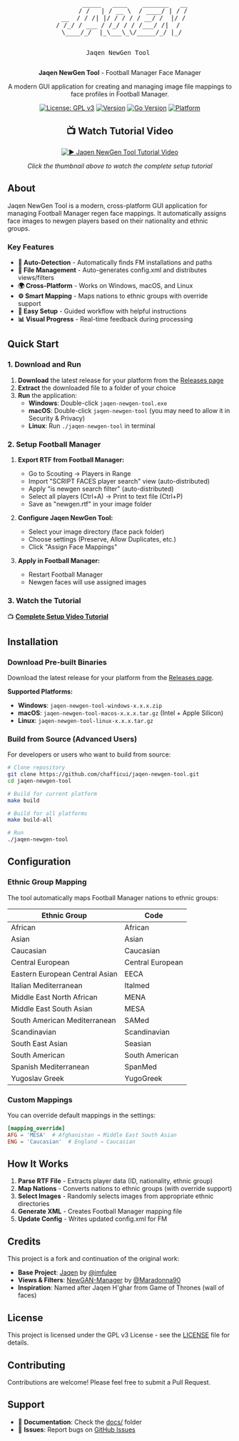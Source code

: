 <div align="center"><pre>
        _____   ____    _______   __
       / /   | / __ \  / ____/ | / /
  __  / / /| |/ / / / / __/ /  |/ /
 / /_/ / ___ / /_/ / / /___/ /|  /  
 \____/_/  |_\___\_\/_____/_/ |_/

Jaqen NewGen Tool
</pre></div>

<div align="center">

**Jaqen NewGen Tool** - Football Manager Face Manager

A modern GUI application for creating and managing image file mappings to face profiles in Football Manager.

[![License: GPL v3](https://img.shields.io/badge/License-GPLv3-blue.svg)](https://www.gnu.org/licenses/gpl-3.0)
[![Version](https://img.shields.io/badge/Version-1.0.0-green.svg)](https://github.com/chafficui/jaqen-newgen-tool/releases)
[![Go Version](https://img.shields.io/badge/Go-1.22+-00ADD8?style=flat&logo=go)](https://golang.org/)
[![Platform](https://img.shields.io/badge/Platform-Windows%20%7C%20macOS%20%7C%20Linux-lightgrey)](https://github.com/chafficui/jaqen-newgen-tool)


## 📺 Watch Tutorial Video

[![▶️ Jaqen NewGen Tool Tutorial Video](https://img.youtube.com/vi/aHnrpfH--ic/maxresdefault.jpg)](https://www.youtube.com/watch?v=aHnrpfH--ic)

*Click the thumbnail above to watch the complete setup tutorial*

</div>

## About

Jaqen NewGen Tool is a modern, cross-platform GUI application for managing Football Manager regen face mappings. It automatically assigns face images to newgen players based on their nationality and ethnic groups.

### Key Features

- **🔄 Auto-Detection** - Automatically finds FM installations and paths
- **📁 File Management** - Auto-generates config.xml and distributes views/filters
- **🌍 Cross-Platform** - Works on Windows, macOS, and Linux
- **⚙️ Smart Mapping** - Maps nations to ethnic groups with override support
- **🎯 Easy Setup** - Guided workflow with helpful instructions
- **📊 Visual Progress** - Real-time feedback during processing

## Quick Start

### 1. Download and Run

1. **Download** the latest release for your platform from the [Releases page](https://github.com/chafficui/jaqen-newgen-tool/releases)
2. **Extract** the downloaded file to a folder of your choice
3. **Run** the application:
   - **Windows**: Double-click `jaqen-newgen-tool.exe`
   - **macOS**: Double-click `jaqen-newgen-tool` (you may need to allow it in Security & Privacy)
   - **Linux**: Run `./jaqen-newgen-tool` in terminal

### 2. Setup Football Manager

1. **Export RTF from Football Manager:**
   - Go to Scouting → Players in Range
   - Import "SCRIPT FACES player search" view (auto-distributed)
   - Apply "is newgen search filter" (auto-distributed)
   - Select all players (Ctrl+A) → Print to text file (Ctrl+P)
   - Save as "newgen.rtf" in your image folder

2. **Configure Jaqen NewGen Tool:**
   - Select your image directory (face pack folder)
   - Choose settings (Preserve, Allow Duplicates, etc.)
   - Click "Assign Face Mappings"

3. **Apply in Football Manager:**
   - Restart Football Manager
   - Newgen faces will use assigned images

### 3. Watch the Tutorial

📺 **[Complete Setup Video Tutorial](https://youtu.be/aHnrpfH--ic)**

## Installation

### Download Pre-built Binaries

Download the latest release for your platform from the [Releases page](https://github.com/chafficui/jaqen-newgen-tool/releases).

**Supported Platforms:**
- **Windows**: `jaqen-newgen-tool-windows-x.x.x.zip`
- **macOS**: `jaqen-newgen-tool-macos-x.x.x.tar.gz` (Intel + Apple Silicon)
- **Linux**: `jaqen-newgen-tool-linux-x.x.x.tar.gz`

### Build from Source (Advanced Users)

For developers or users who want to build from source:

```bash
# Clone repository
git clone https://github.com/chafficui/jaqen-newgen-tool.git
cd jaqen-newgen-tool

# Build for current platform
make build

# Build for all platforms
make build-all

# Run
./jaqen-newgen-tool
```

## Configuration

### Ethnic Group Mapping

The tool automatically maps Football Manager nations to ethnic groups:

| Ethnic Group | Code |
|--------------|------|
| African | African |
| Asian | Asian |
| Caucasian | Caucasian |
| Central European | Central European |
| Eastern European Central Asian | EECA |
| Italian Mediterranean | Italmed |
| Middle East North African | MENA |
| Middle East South Asian | MESA |
| South American Mediterranean | SAMed |
| Scandinavian | Scandinavian |
| South East Asian | Seasian |
| South American | South American |
| Spanish Mediterranean | SpanMed |
| Yugoslav Greek | YugoGreek |

### Custom Mappings

You can override default mappings in the settings:

```toml
[mapping_override]
AFG = 'MESA'  # Afghanistan → Middle East South Asian
ENG = 'Caucasian'  # England → Caucasian
```

## How It Works

1. **Parse RTF File** - Extracts player data (ID, nationality, ethnic group)
2. **Map Nations** - Converts nations to ethnic groups (with override support)
3. **Select Images** - Randomly selects images from appropriate ethnic directories
4. **Generate XML** - Creates Football Manager mapping file
5. **Update Config** - Writes updated config.xml for FM

## Credits

This project is a fork and continuation of the original work:

- **Base Project**: [Jaqen](https://github.com/imfulee/jaqen) by [@imfulee](https://github.com/imfulee)
- **Views & Filters**: [NewGAN-Manager](https://github.com/Maradonna90/NewGAN-Manager) by [@Maradonna90](https://github.com/Maradonna90)
- **Inspiration**: Named after Jaqen H'ghar from Game of Thrones (wall of faces)

## License

This project is licensed under the GPL v3 License - see the [LICENSE](LICENSE) file for details.

## Contributing

Contributions are welcome! Please feel free to submit a Pull Request.

## Support

- 📖 **Documentation**: Check the [docs/](docs/) folder
- 🐛 **Issues**: Report bugs on [GitHub Issues](https://github.com/chafficui/jaqen-newgen-tool/issues)